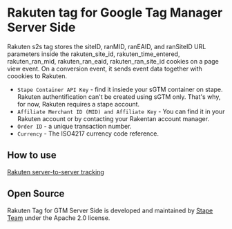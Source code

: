 # Rakuten tag for Google Tag Manager Server Side

Rakuten s2s tag stores the siteID, ranMID, ranEAID, and ranSiteID URL parameters inside the rakuten_site_id, rakuten_time_entered, rakuten_ran_mid, rakuten_ran_eaid, rakuten_ran_site_id cookies on a page view event. On a conversion event, it sends event data together with coookies to Rakuten.

- `Stape Container API Key` - find it insiede your sGTM container on stape. Rakuten authentification can't be created using sGTM only. That's why, for now, Rakuten requires a stape account.
- `Affiliate Merchant ID (MID) and Affiliate Key` - You can find it in your Rakuten account or by contacting your Rakentan account manager.
- `Order ID` - a unique transaction number.
- `Currency` - The ISO4217 currency code reference.

## How to use

[Rakuten server-to-server tracking](https://stape.io/blog/rakuten-server-to-server-tracking)

## Open Source

Rakuten Tag for GTM Server Side is developed and maintained by [Stape Team](https://stape.io/) under the Apache 2.0 license.
